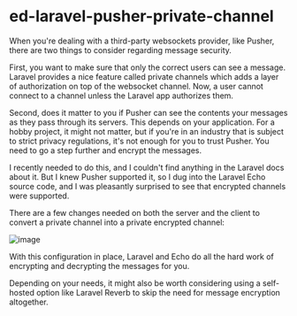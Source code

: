 # ed-laravel-pusher-private-channel

When you're dealing with a third-party websockets provider, like Pusher, there are two things to consider regarding message security.

First, you want to make sure that only the correct users can see a message. Laravel provides a nice feature called private channels which adds a layer of authorization on top of the websocket channel. Now, a user cannot connect to a channel unless the Laravel app authorizes them.

Second, does it matter to you if Pusher can see the contents your messages as they pass through its servers. This depends on your application. For a hobby project, it might not matter, but if you're in an industry that is subject to strict privacy regulations, it's not enough for you to trust Pusher. You need to go a step further and encrypt the messages.

I recently needed to do this, and I couldn't find anything in the Laravel docs about it. But I knew Pusher supported it, so I dug into the Laravel Echo source code, and I was pleasantly surprised to see that encrypted channels were supported.

There are a few changes needed on both the server and the client to convert a private channel into a private encrypted channel:

![image](https://github.com/GrytsenkoAndrey/ed-laravel-pusher-private-channel/assets/63291871/2ec700fd-ea07-44ec-96fc-fa7a4a2c116e)

With this configuration in place, Laravel and Echo do all the hard work of encrypting and decrypting the messages for you.

Depending on your needs, it might also be worth considering using a self-hosted option like Laravel Reverb to skip the need for message encryption altogether.
